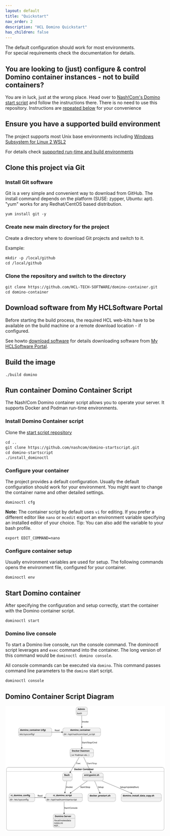 ```yaml
---
layout: default
title: "Quickstart"
nav_order: 2
description: "HCL Domino Quickstart"
has_children: false
---
```


The default configuration should work for most environments.  
For special requirements check the documentation for details.

## You are looking to (just) configure & control Domino container instances - not to build containers?

You are in luck, just at the wrong place. Head over to [Nash!Com's Domino start script](https://github.com/nashcom/domino-startscript) and follow the instructions there. There is no need to use this repository. Instructions are [repeated below](https://opensource.hcltechsw.com/domino-container/quickstart/#run-container-domino-container-script) for your convenience

## Ensure you have a supported build environment

The project supports most Unix base environments including [Windows Subsystem for Linux 2 WSL2](https://docs.microsoft.com/en-us/windows/wsl/)

For details check [supported run-time and build environments](concept_environments.md)

## Clone this project via Git

### Install Git software

Git is a very simple and convenient way to download from GitHub.
The install command depends on the platform (SUSE: zypper, Ubuntu: apt).
"yum" works for any Redhat/CentOS based distribution.

```
yum install git -y
```

### Create new main directory for the project

Create a directory where to download Git projects and switch to it.

Example:

```
mkdir -p /local/github
cd /local/github
```

### Clone the repository and switch to the directory

```
git clone https://github.com/HCL-TECH-SOFTWARE/domino-container.git 
cd domino-container
```

## Download software from  My HCLSoftware Portal

Before starting the build process, the required HCL web-kits have to be available on the build machine or a remote download location - if configured.  

See howto [download software](howto_download-software.md) for details downloading software from [My HCLSoftware Portal](https://my.hcltechsw.com/).

## Build the image

```
./build domino
```

## Run container Domino Container Script

The Nash!Com Domino container script allows you to operate your server. It supports Docker and Podman run-time environments.

### Install Domino Container script

Clone the [start script repository](https://github.com/nashcom/domino-startscript)

```
cd ..
git clone https://github.com/nashcom/domino-startscript.git
cd domino-startscript
./install_dominoctl
```

### Configure your container

The project provides a default configuration.
Usually the default configuration should work for your environment.
You might want to change the container name and other detailed settings.


```
dominoctl cfg
```

**Note:** The container script by default uses `vi` for editing.
If you prefer a different editor like `nano` or `mcedit` export an environment variable specifying an installed editor of your choice.
Tip: You can also add the variable to your bash profile.

```
export EDIT_COMMAND=nano
```

### Configure container setup

Usually environment variables are used for setup.
The following commands opens the environment file, configured for your container.

```
dominoctl env
```

## Start Domino container

After specifying the configuration and setup correctly, start the container with the Domino container script.

```
dominoctl start
```

### Domino live console

To start a Domino live console, run the console command.
The dominoctl script leverages and `exec` command into the container.
The long version of this command would be `dominoctl domino console`.

All console commands can be executed via `domino`.
This command passes command line parameters to the `domino` start script.

```
dominoctl console

```

## Domino Container Script Diagram


![domino_container script diagram](assets/images/svg/containerstartscript.svg)

